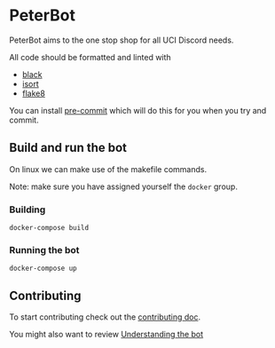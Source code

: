 # PeterBot

PeterBot aims to the one stop shop for all UCI Discord needs.

All code should be formatted and linted with

* [black](https://github.com/psf/black)
* [isort](https://pycqa.github.io/isort/)
* [flake8](https://flake8.pycqa.org/en/latest/)

You can install [pre-commit](https://pre-commit.com/) which will do this for you when you try and commit.

## Build and run the bot

On linux we can make use of the makefile commands.

Note: make sure you have assigned yourself the `docker` group.

### Building

`docker-compose build`

### Running the bot

`docker-compose up`

## Contributing

To start contributing check out the [contributing doc](CONTRIBUTING.md).

You might also want to review [Understanding the bot](docs/understanding_the_bot.md)